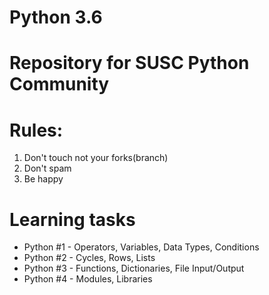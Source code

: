 Python 3.6
======

Repository for SUSC Python Community
======

Rules:
======

1. Don't touch not your forks(branch)
2. Don't spam
3. Be happy

Learning tasks
======

* Python #1 - Operators, Variables, Data Types, Conditions
* Python #2 - Cycles, Rows, Lists
* Python #3 - Functions, Dictionaries, File Input/Output
* Python #4 - Modules, Libraries
